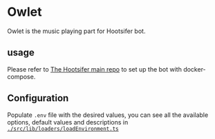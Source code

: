 # Owlet
Owlet is the music playing part for Hootsifer bot.

## usage
Please refer to [The Hootsifer main repo](https://github.com/Owl-barn/Hootsifer) to set up the bot with docker-compose.

## Configuration
Populate `.env` file with the desired values, you can see all the available options, default values and descriptions in [`./src/lib/loaders/loadEnvironment.ts`](https://github.com/Owl-barn/owlet/blob/main/src/lib/loaders/loadEnvironment%20.ts)
